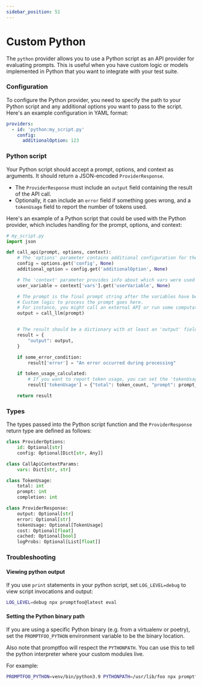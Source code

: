 ```yaml
---
sidebar_position: 51
---
```


# Custom Python

The `python` provider allows you to use a Python script as an API provider for evaluating prompts. This is useful when you have custom logic or models implemented in Python that you want to integrate with your test suite.

### Configuration

To configure the Python provider, you need to specify the path to your Python script and any additional options you want to pass to the script. Here's an example configuration in YAML format:

```yaml
providers:
  - id: 'python:my_script.py'
    config:
      additionalOption: 123
```

### Python script

Your Python script should accept a prompt, options, and context as arguments. It should return a JSON-encoded `ProviderResponse`.

- The `ProviderResponse` must include an `output` field containing the result of the API call.
- Optionally, it can include an `error` field if something goes wrong, and a `tokenUsage` field to report the number of tokens used.

Here's an example of a Python script that could be used with the Python provider, which includes handling for the prompt, options, and context:

```python
# my_script.py
import json

def call_api(prompt, options, context):
    # The 'options' parameter contains additional configuration for the API call.
    config = options.get('config', None)
    additional_option = config.get('additionalOption', None)

    # The 'context' parameter provides info about which vars were used to create the final prompt.
    user_variable = context['vars'].get('userVariable', None)

    # The prompt is the final prompt string after the variables have been processed.
    # Custom logic to process the prompt goes here.
    # For instance, you might call an external API or run some computations.
    output = call_llm(prompt)


    # The result should be a dictionary with at least an 'output' field.
    result = {
        "output": output,
    }

    if some_error_condition:
        result['error'] = "An error occurred during processing"

    if token_usage_calculated:
        # If you want to report token usage, you can set the 'tokenUsage' field.
        result['tokenUsage'] = {"total": token_count, "prompt": prompt_token_count, "completion": completion_token_count}

    return result
```

### Types

The types passed into the Python script function and the `ProviderResponse` return type are defined as follows:

```python
class ProviderOptions:
    id: Optional[str]
    config: Optional[Dict[str, Any]]

class CallApiContextParams:
    vars: Dict[str, str]

class TokenUsage:
    total: int
    prompt: int
    completion: int

class ProviderResponse:
    output: Optional[str]
    error: Optional[str]
    tokenUsage: Optional[TokenUsage]
    cost: Optional[float]
    cached: Optional[bool]
    logProbs: Optional[List[float]]
```

### Troubleshooting

#### Viewing python output

If you use `print` statements in your python script, set `LOG_LEVEL=debug` to view script invocations and output:

```sh
LOG_LEVEL=debug npx promptfoo@latest eval
```

#### Setting the Python binary path

If you are using a specific Python binary (e.g. from a virtualenv or poetry), set the `PROMPTFOO_PYTHON` environment variable to be the binary location.

Also note that promptfoo will respect the `PYTHONPATH`. You can use this to tell the python interpreter where your custom modules live.

For example:

```sh
PROMPTFOO_PYTHON=venv/bin/python3.9 PYTHONPATH=/usr/lib/foo npx promptfoo@latest eval
```
